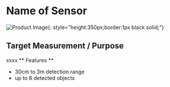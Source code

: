 # Name of Sensor

![Product Image](files/image.png){: style="height:350px;border:1px black solid;"}

## Target Measurement / Purpose
xxxx
** Features **
* 30cm to 3m detection range
* up to 8 detected objects